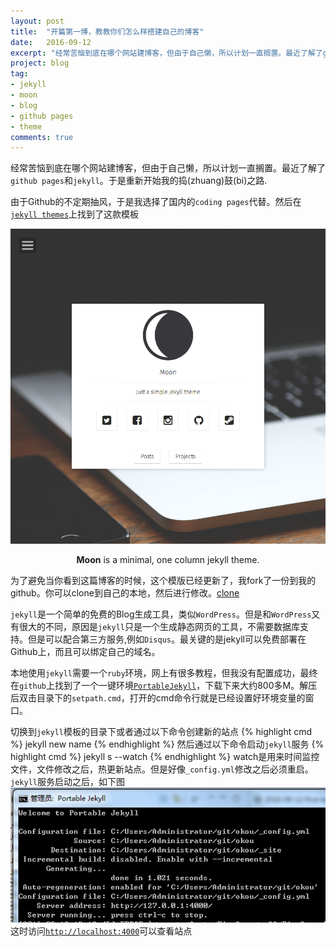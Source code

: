 ```yaml
---
layout: post
title:  "开篇第一博，教教你们怎么样搭建自己的博客"
date:   2016-09-12
excerpt: "经常苦恼到底在哪个网站建博客，但由于自己懒，所以计划一直搁置。最近了解了github pages和jekyll。于是重新开始我的捣(zhuang)鼓(bi)之路."
project: blog
tag:
- jekyll 
- moon
- blog
- github pages
- theme
comments: true
---
```


经常苦恼到底在哪个网站建博客，但由于自己懒，所以计划一直搁置。最近了解了`github pages`和`jekyll`。于是重新开始我的捣(zhuang)鼓(bi)之路.

由于Github的不定期抽风，于是我选择了国内的`coding pages`代替。然后在[`jekyll themes`](http://jekyllthemes.org/)上找到了这款模板

![Moon Homepage](/assets/img/theme.png)    
    
<center><b>Moon</b> is a minimal, one column jekyll theme.</center>

为了避免当你看到这篇博客的时候，这个模版已经更新了，我fork了一份到我的github。你可以clone到自己的本地，然后进行修改。[clone](https://github.com/okou19900722/Moon)

`jekyll`是一个简单的免费的Blog生成工具，类似`WordPress`。但是和`WordPress`又有很大的不同，原因是`jekyll`只是一个生成静态网页的工具，不需要数据库支持。但是可以配合第三方服务,例如`Disqus`。最关键的是jekyll可以免费部署在Github上，而且可以绑定自己的域名。

本地使用`jekyll`需要一个`ruby`环境，网上有很多教程，但我没有配置成功，最终在`github`上找到了一个一键环境[`PortableJekyll`](https://github.com/madhur/PortableJekyll)，下载下来大约800多M。解压后双击目录下的`setpath.cmd`，打开的cmd命令行就是已经设置好环境变量的窗口。

切换到`jekyll`模板的目录下或者通过以下命令创建新的站点
{% highlight cmd %}
jekyll new name
{% endhighlight %}
然后通过以下命令启动`jekyll`服务
{% highlight cmd %}
jekyll s --watch
{% endhighlight %}
watch是用来时间监控文件，文件修改之后，热更新站点。但是好像`_config.yml`修改之后必须重启。`jekyll`服务启动之后，如下图
![Success Photo](/assets/img/post1_1.png)
这时访问[`http://localhost:4000`](http://localhost:4000)可以查看站点